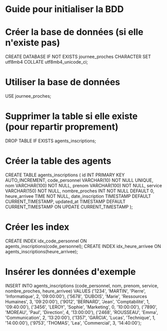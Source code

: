 
# Guide pour initialiser la BDD

# Créer la base de données (si elle n'existe pas)
CREATE DATABASE IF NOT EXISTS journee_proches 
CHARACTER SET utf8mb4 
COLLATE utf8mb4_unicode_ci;

# Utiliser la base de données
USE journee_proches;

# Supprimer la table si elle existe (pour repartir proprement)
DROP TABLE IF EXISTS agents_inscriptions;

# Créer la table des agents
CREATE TABLE agents_inscriptions (
    id INT PRIMARY KEY AUTO_INCREMENT,
    code_personnel VARCHAR(10) NOT NULL UNIQUE,
    nom VARCHAR(100) NOT NULL,
    prenom VARCHAR(100) NOT NULL,
    service VARCHAR(150) NOT NULL,
    nombre_proches INT NOT NULL DEFAULT 0,
    heure_arrivee TIME NOT NULL,
    date_inscription TIMESTAMP DEFAULT CURRENT_TIMESTAMP,
    updated_at TIMESTAMP DEFAULT CURRENT_TIMESTAMP ON UPDATE CURRENT_TIMESTAMP
);

# Créer les index
CREATE INDEX idx_code_personnel ON agents_inscriptions(code_personnel);
CREATE INDEX idx_heure_arrivee ON agents_inscriptions(heure_arrivee);

# Insérer les données d'exemple
INSERT INTO agents_inscriptions (code_personnel, nom, prenom, service, nombre_proches, heure_arrivee) VALUES
('1234', 'MARTIN', 'Pierre', 'Informatique', 2, '09:00:00'),
('5678', 'DUBOIS', 'Marie', 'Ressources Humaines', 3, '09:20:00'),
('9012', 'BERNARD', 'Jean', 'Comptabilité', 1, '09:40:00'),
('3456', 'LEROY', 'Sophie', 'Marketing', 0, '10:00:00'),
('7890', 'MOREAU', 'Paul', 'Direction', 4, '13:00:00'),
('2468', 'ROUSSEAU', 'Emma', 'Communication', 2, '13:20:00'),
('1357', 'GARCIA', 'Lucas', 'Technique', 1, '14:00:00'),
('9753', 'THOMAS', 'Lea', 'Commercial', 3, '14:40:00');
